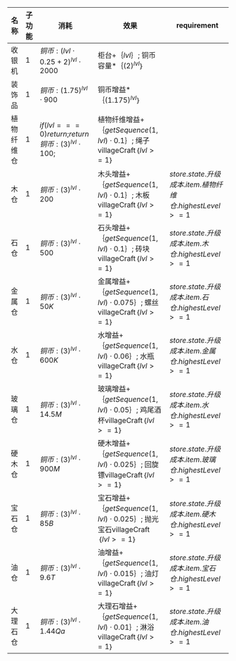 | 名称  | 子功能 | 消耗  | 效果  | requirement |
| --- | --- | --- | --- | ----------- |
| 收银机 | 1 | ${ 铜币: {(lvl  \cdot  0.25 + 2)}^{lvl}  \cdot  2000 }$ | 柜台+｛$lvl$｝; 铜币容量*｛${(2)}^{lvl}$｝ |  |
| 装饰品 | 1 | ${ 铜币: {(1.75)}^{lvl}  \cdot  900 }$ | 铜币增益*｛${(1.175)}^{lvl}$｝ |  |
| 植物纤维仓 | 1 | ${ if (lvl === 0) { return {}; } return { 铜币: {(3)}^{lvl}  \cdot  100 }; }$ | 植物纤维增益+｛$getSequence(1, lvl)  \cdot  0.1$｝; 绳子villageCraft｛$lvl >= 1$｝ |  |
| 木仓 | 1 | ${ 铜币: {(3)}^{lvl}  \cdot  200 }$ | 木头增益+｛$getSequence(1, lvl)  \cdot  0.1$｝; 木板villageCraft｛$lvl >= 1$｝ | $store.state.升级成本.item.植物纤维仓.highestLevel >= 1$ |
| 石仓 | 1 | ${ 铜币: {(3)}^{lvl}  \cdot  500 }$ | 石头增益+｛$getSequence(1, lvl)  \cdot  0.1$｝; 砖块villageCraft｛$lvl >= 1$｝ | $store.state.升级成本.item.木仓.highestLevel >= 1$ |
| 金属仓 | 1 | ${ 铜币: {(3)}^{lvl}  \cdot  50K }$ | 金属增益+｛$getSequence(1, lvl)  \cdot  0.075$｝; 螺丝villageCraft｛$lvl >= 1$｝ | $store.state.升级成本.item.石仓.highestLevel >= 1$ |
| 水仓 | 1 | ${ 铜币: {(3)}^{lvl}  \cdot  600K }$ | 水增益+｛$getSequence(1, lvl)  \cdot  0.06$｝; 水瓶villageCraft｛$lvl >= 1$｝ | $store.state.升级成本.item.金属仓.highestLevel >= 1$ |
| 玻璃仓 | 1 | ${ 铜币: {(3)}^{lvl}  \cdot  14.5M }$ | 玻璃增益+｛$getSequence(1, lvl)  \cdot  0.05$｝; 鸡尾酒杯villageCraft｛$lvl >= 1$｝ | $store.state.升级成本.item.水仓.highestLevel >= 1$ |
| 硬木仓 | 1 | ${ 铜币: {(3)}^{lvl}  \cdot  900M }$ | 硬木增益+｛$getSequence(1, lvl)  \cdot  0.025$｝; 回旋镖villageCraft｛$lvl >= 1$｝ | $store.state.升级成本.item.玻璃仓.highestLevel >= 1$ |
| 宝石仓 | 1 | ${ 铜币: {(3)}^{lvl}  \cdot  85B }$ | 宝石增益+｛$getSequence(1, lvl)  \cdot  0.025$｝; 抛光宝石villageCraft｛$lvl >= 1$｝ | $store.state.升级成本.item.硬木仓.highestLevel >= 1$ |
| 油仓 | 1 | ${ 铜币: {(3)}^{lvl}  \cdot  9.6T }$ | 油增益+｛$getSequence(1, lvl)  \cdot  0.015$｝; 油灯villageCraft｛$lvl >= 1$｝ | $store.state.升级成本.item.宝石仓.highestLevel >= 1$ |
| 大理石仓 | 1 | ${ 铜币: {(3)}^{lvl}  \cdot  1.44Qa }$ | 大理石增益+｛$getSequence(1, lvl)  \cdot  0.01$｝; 淋浴villageCraft｛$lvl >= 1$｝ | $store.state.升级成本.item.油仓.highestLevel >= 1$ |
